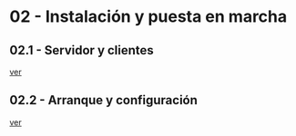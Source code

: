 # 02 - Instalación y puesta en marcha

## 02.1 - Servidor y clientes
[ver](./02.1-servidor-y-clientes.md)  

## 02.2 - Arranque y configuración
[ver](./02.2-arranque-y-configuracion-md)
